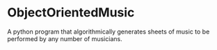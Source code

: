 # ObjectOrientedMusic
A python program that algorithmically generates sheets of music to be performed by any number of musicians.
